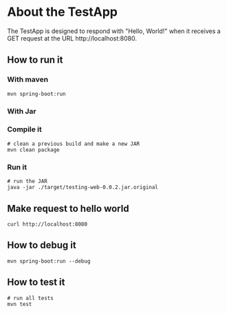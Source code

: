 # About the TestApp

The TestApp is designed to respond with "Hello, World!" when it receives a GET request at the URL http://localhost:8080.

## How to run it

### With maven
```
mvn spring-boot:run
```

### With Jar
### Compile it
```
# clean a previous build and make a new JAR
mvn clean package
```
### Run it
```
# run the JAR
java -jar ./target/testing-web-0.0.2.jar.original
```

## Make request to hello world
```
curl http://localhost:8080
```

## How to debug it
```
mvn spring-boot:run --debug
```
## How to test it
```
# run all tests
mvn test
```